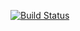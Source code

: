 [![Build Status](https://travis-ci.com/OrangeTide/jdm_telnet.svg?branch=master)](https://travis-ci.com/OrangeTide/jdm_telnet)
